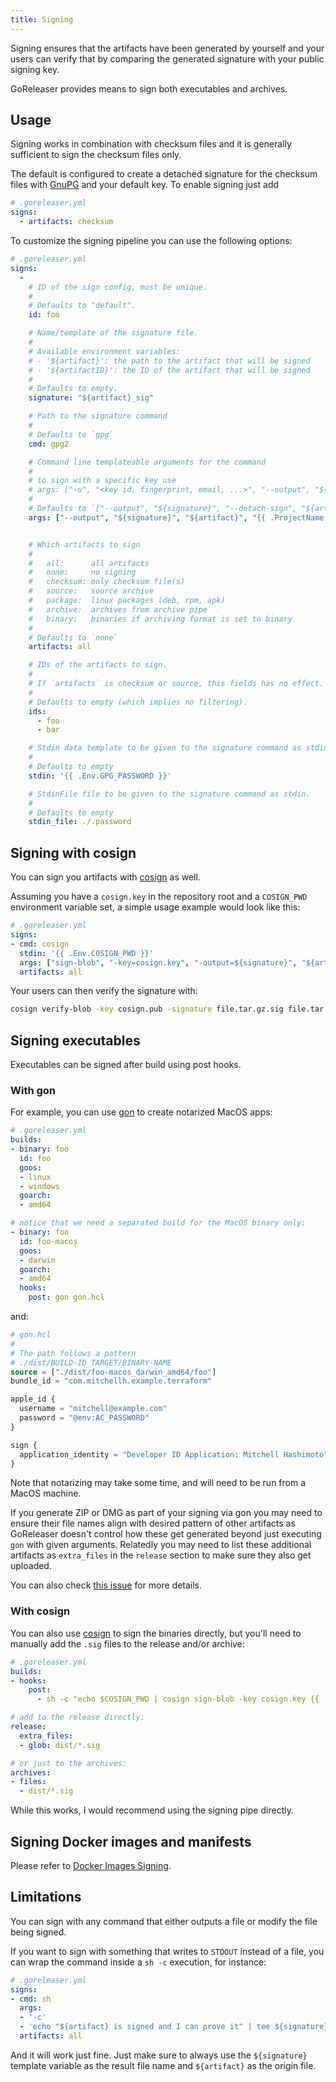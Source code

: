 ```yaml
---
title: Signing
---
```


Signing ensures that the artifacts have been generated by yourself and your
users can verify that by comparing the generated signature with your public
signing key.

GoReleaser provides means to sign both executables and archives.

## Usage

Signing works in combination with checksum files and it is generally sufficient
to sign the checksum files only.

The default is configured to create a detached signature for the checksum files
with [GnuPG](https://www.gnupg.org/) and your default key. To enable signing
just add

```yaml
# .goreleaser.yml
signs:
  - artifacts: checksum
```

To customize the signing pipeline you can use the following options:

```yaml
# .goreleaser.yml
signs:
  -
    # ID of the sign config, must be unique.
    #
    # Defaults to "default".
    id: foo

    # Name/template of the signature file.
    #
    # Available environment variables:
    # - '${artifact}': the path to the artifact that will be signed
    # - '${artifactID}': the ID of the artifact that will be signed
    #
    # Defaults to empty.
    signature: "${artifact}_sig"

    # Path to the signature command
    #
    # Defaults to `gpg`
    cmd: gpg2

    # Command line templateable arguments for the command
    #
    # to sign with a specific key use
    # args: ["-u", "<key id, fingerprint, email, ...>", "--output", "${signature}", "--detach-sign", "${artifact}"]
    #
    # Defaults to `["--output", "${signature}", "--detach-sign", "${artifact}"]`
    args: ["--output", "${signature}", "${artifact}", "{{ .ProjectName }}"]


    # Which artifacts to sign
    #
    #   all:      all artifacts
    #   none:     no signing
    #   checksum: only checksum file(s)
    #   source:   source archive
    #   package:  linux packages (deb, rpm, apk)
    #   archive:  archives from archive pipe
    #   binary:   binaries if archiving format is set to binary
    #
    # Defaults to `none`
    artifacts: all

    # IDs of the artifacts to sign.
    #
    # If `artifacts` is checksum or source, this fields has no effect.
    #
    # Defaults to empty (which implies no filtering).
    ids:
      - foo
      - bar

    # Stdin data template to be given to the signature command as stdin.
    #
    # Defaults to empty
    stdin: '{{ .Env.GPG_PASSWORD }}'

    # StdinFile file to be given to the signature command as stdin.
    #
    # Defaults to empty
    stdin_file: ./.password
```

## Signing with cosign

You can sign you artifacts with [cosign][] as well.

Assuming you have a `cosign.key` in the repository root and a `COSIGN_PWD` environment variable set, a simple usage example would look like this:

```yaml
# .goreleaser.yml
signs:
- cmd: cosign
  stdin: '{{ .Env.COSIGN_PWD }}'
  args: ["sign-blob", "-key=cosign.key", "-output=${signature}", "${artifact}"]
  artifacts: all
```

Your users can then verify the signature with:

```sh
cosign verify-blob -key cosign.pub -signature file.tar.gz.sig file.tar.gz
```


## Signing executables

Executables can be signed after build using post hooks.

### With gon

For example, you can use [gon][] to create notarized MacOS apps:

```yaml
# .goreleaser.yml
builds:
- binary: foo
  id: foo
  goos:
  - linux
  - windows
  goarch:
  - amd64

# notice that we need a separated build for the MacOS binary only:
- binary: foo
  id: foo-macos
  goos:
  - darwin
  goarch:
  - amd64
  hooks:
    post: gon gon.hcl
```

and:

```terraform
# gon.hcl
#
# The path follows a pattern
# ./dist/BUILD-ID_TARGET/BINARY-NAME
source = ["./dist/foo-macos_darwin_amd64/foo"]
bundle_id = "com.mitchellh.example.terraform"

apple_id {
  username = "mitchell@example.com"
  password = "@env:AC_PASSWORD"
}

sign {
  application_identity = "Developer ID Application: Mitchell Hashimoto"
}
```

Note that notarizing may take some time, and will need to be run from a MacOS machine.

If you generate ZIP or DMG as part of your signing via gon you may need
to ensure their file names align with desired pattern of other artifacts
as GoReleaser doesn't control how these get generated beyond just executing `gon`
with given arguments. Relatedly you may need to list these additional artifacts
as `extra_files` in the `release` section to make sure they also get uploaded.

You can also check [this issue](https://github.com/goreleaser/goreleaser/issues/1227) for more details.


### With cosign

You can also use [cosign][] to sign the binaries directly,
but you'll need to manually add the `.sig` files to the release and/or archive:

```yaml
# .goreleaser.yml
builds:
- hooks:
    post:
      - sh -c "echo $COSIGN_PWD | cosign sign-blob -key cosign.key {{ .Path }} > dist/{{ .ProjectName }}_{{ .Version }}_{{ .Target }}.sig"

# add to the release directly:
release:
  extra_files:
  - glob: dist/*.sig

# or just to the archives:
archives:
- files:
  - dist/*.sig
```

While this works, I would recommend using the signing pipe directly.

## Signing Docker images and manifests

Please refer to [Docker Images Signing](/customization/docker_sign/).

## Limitations

You can sign with any command that either outputs a file or modify the file being signed.

If you want to sign with something that writes to `STDOUT` instead of a file,
you can wrap the command inside a `sh -c` execution, for instance:

```yaml
# .goreleaser.yml
signs:
- cmd: sh
  args:
  - '-c'
  - 'echo "${artifact} is signed and I can prove it" | tee ${signature}'
  artifacts: all
```

And it will work just fine. Just make sure to always use the `${signature}`
template variable as the result file name and `${artifact}` as the origin file.

[gon]: https://github.com/mitchellh/gon
[cosign]: https://github.com/sigstore/cosign
